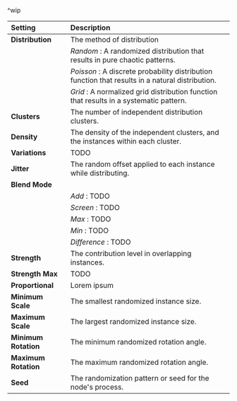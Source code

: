 ^wip

| Setting              | Description                                                                                      |
| :------------------- | :----------------------------------------------------------------------------------------------- |
| **Distribution**     | The method of distribution                                                                       |
|                      | *Random* : A randomized distribution that results in pure chaotic patterns.                      |
|                      | *Poisson* : A discrete probability distribution function that results in a natural distribution. |
|                      | *Grid* : A normalized grid distribution function that results in a systematic pattern.           |
| **Clusters**         | The number of independent distribution clusters.                                                 |
| **Density**          | The density of the independent clusters, and the instances within each cluster.                  |
| **Variations**       | TODO                                                                                             |
| **Jitter**           | The random offset applied to each instance while distributing.                                   |
| **Blend Mode**       |                                                                                                  |
|                      | *Add* : TODO                                                                                     |
|                      | *Screen* : TODO                                                                                  |
|                      | *Max* : TODO                                                                                     |
|                      | *Min* : TODO                                                                                     |
|                      | *Difference* : TODO                                                                              |
| **Strength**         | The contribution level in overlapping instances.                                                 |
| **Strength Max**     | TODO                                                                                             |
| **Proportional**     | Lorem ipsum                                                                                      |
| **Minimum Scale**    | The smallest randomized instance size.                                                           |
| **Maximum Scale**    | The largest randomized instance size.                                                            |
| **Minimum Rotation** | The minimum randomized rotation angle.                                                           |
| **Maximum Rotation** | The maximum randomized rotation angle.                                                           |
| **Seed**             | The randomization pattern or seed for the node's process.                                        |


